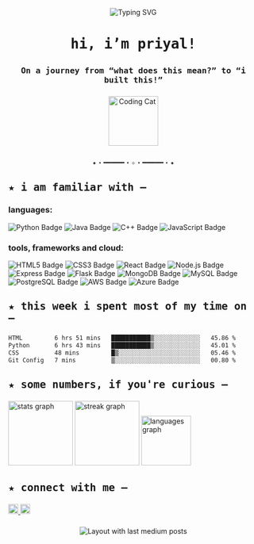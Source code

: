 <p align="center">
  <img src="https://readme-typing-svg.demolab.com?font=Fira+Code&size=24&pause=1000&center=true&vCenter=true&color=fa6485&width=480&lines=whoa,+you+found+me+on+GitHub!" alt="Typing SVG" />
</p>

# <p align="center"><samp> hi, i’m priyal!</samp></p>
### <p align="center"><samp><strong>On a journey from “what does this mean?” to “i built this!”</strong></samp></p>

###

<p align="center">
  <img src="https://media.giphy.com/media/JIX9t2j0ZTN9S/giphy.gif" height="100" alt="Coding Cat" />
</p>

###
<p align="center"><samp>✦・━━━━━・✧・━━━━━・✦</samp></p>

###

## <p><samp><strong>★ i am familiar with –</strong></samp></p>
  
  ### languages:
  <p>
    <img src="https://img.shields.io/badge/-Python-000?&logo=Python" alt="Python Badge"/>
    <img src="https://img.shields.io/badge/-Java-000?&logo=Java" alt="Java Badge"/>
    <img src="https://img.shields.io/badge/-C++-000?&logo=cplusplus&logoColor=white" alt="C++ Badge"/>
    <img src="https://img.shields.io/badge/-JavaScript-000?&logo=JavaScript" alt="JavaScript Badge"/>
    
  </p>
  
  ### tools, frameworks and cloud:
  <p>
    <img src="https://img.shields.io/badge/-HTML5-000?&logo=HTML5" alt="HTML5 Badge"/>
    <img src="https://img.shields.io/badge/-CSS3-000?&logo=CSS3" alt="CSS3 Badge"/>
    <img src="https://img.shields.io/badge/-React-000?&logo=React" alt="React Badge"/>
    <img src="https://img.shields.io/badge/-Node.js-000?&logo=nodedotjs" alt="Node.js Badge"/>
    <img src="https://img.shields.io/badge/-Express-000?&logo=express&logoColor=white" alt="Express Badge"/>
    <img src="https://img.shields.io/badge/-Flask-000?&logo=flask&logoColor=white" alt="Flask Badge"/>
    <img src="https://img.shields.io/badge/-MongoDB-000?&logo=mongodb" alt="MongoDB Badge"/>
    <img src="https://img.shields.io/badge/-MySQL-000?&logo=mysql" alt="MySQL Badge"/>
    <img src="https://img.shields.io/badge/-PostgreSQL-000?&logo=postgresql" alt="PostgreSQL Badge"/>
    <img src="https://img.shields.io/badge/-AWS-000?&logo=amazonaws" alt="AWS Badge"/>
    <img src="https://img.shields.io/badge/-Azure-000?&logo=microsoftazure" alt="Azure Badge"/>
  </p>
  
</div>

###

## <p><samp><strong>★ this week i spent most of my time on –</strong></samp></p>

<!--START_SECTION:waka-->

```txt
HTML         6 hrs 51 mins   ███████████▒░░░░░░░░░░░░░   45.86 %
Python       6 hrs 43 mins   ███████████▒░░░░░░░░░░░░░   45.01 %
CSS          48 mins         █▒░░░░░░░░░░░░░░░░░░░░░░░   05.46 %
Git Config   7 mins          ▒░░░░░░░░░░░░░░░░░░░░░░░░   00.80 %
```

<!--END_SECTION:waka-->

###


<!--p><samp><strong>★ currently exploring –</strong></samp></p-->
<!--ul><samp>
  <li>building projects in Flask & React</li>
  <li>learning AWS and Azure fundamentals</li>
  <li>strengthening Data Structures & Algorithms</li>
</samp></ul-->

###

## <p><samp><strong>★ some numbers, if you're curious –</strong></samp></p>

<div align="left">
  <img src="https://github-readme-stats.vercel.app/api?username=priyal-pandey&hide_title=false&hide_rank=false&show_icons=true&include_all_commits=true&count_private=true&disable_animations=false&theme=dracula&locale=en&hide_border=true&order=1&custom_title=my%20github%20stats" height="130" alt="stats graph" />
  <img src="https://streak-stats.demolab.com?user=priyal-pandey&locale=en&mode=daily&theme=dracula&hide_border=true&border_radius=5&order=3" height="130" alt="streak graph" />
  <img src="https://github-readme-stats.vercel.app/api/top-langs?username=priyal-pandey&locale=en&hide_title=true&layout=compact&card_width=320&langs_count=5&theme=dracula&hide_border=true&order=2" height="100" alt="languages graph" />
</div>

###

## <p><samp><strong>★ connect with me –</strong></samp></p>

<div align="left">
  <a href="https://www.linkedin.com/in/priyalpandey/" target="_blank">
    <img src="https://img.shields.io/static/v1?message=LinkedIn&logo=linkedin&label=&color=0077B5&logoColor=white&labelColor=&style=flat" height="20" alt="linkedin logo" />
  </a>
  <a href="https://medium.com/@priyal.pandey" target="_blank">
    <img src="https://img.shields.io/static/v1?message=Medium&logo=medium&label=&color=12100E&logoColor=white&labelColor=&style=flat" height="20" alt="medium logo" />
  </a>
</div>

###


<!--p><samp><strong>★ check out my posts on medium –</strong></samp></p-->

<div align="center">
  <img src="https://github-read-medium-git-main.pahlevikun.vercel.app/latest?limit=4&username=priyal.pandey&theme=radical" alt="Layout with last medium posts" />
</div>









